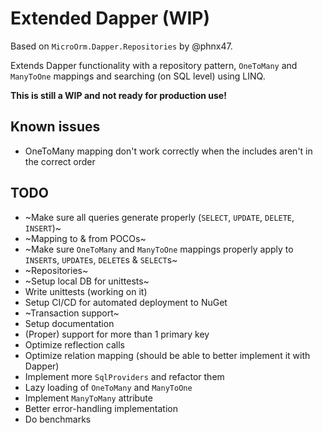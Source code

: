 # Extended Dapper (WIP)

Based on `MicroOrm.Dapper.Repositories` by @phnx47.

Extends Dapper functionality with a repository pattern, `OneToMany` and `ManyToOne` mappings and searching (on SQL level) using LINQ.

**This is still a WIP and not ready for production use!**

## Known issues
- OneToMany mapping don't work correctly when the includes aren't in the correct order

## TODO

- ~Make sure all queries generate properly (`SELECT`, `UPDATE`, `DELETE`, `INSERT`)~
- ~Mapping to & from POCOs~ 
- ~Make sure `OneToMany` and `ManyToOne` mappings properly apply to `INSERT`s, `UPDATE`s, `DELETE`s & `SELECT`s~
- ~Repositories~
- ~Setup local DB for unittests~
- Write unittests (working on it)
- Setup CI/CD for automated deployment to NuGet
- ~Transaction support~
- Setup documentation
- (Proper) support for more than 1 primary key
- Optimize reflection calls
- Optimize relation mapping (should be able to better implement it with Dapper)
- Implement more `SqlProviders` and refactor them
- Lazy loading of `OneToMany` and `ManyToOne`
- Implement `ManyToMany` attribute
- Better error-handling implementation
- Do benchmarks
